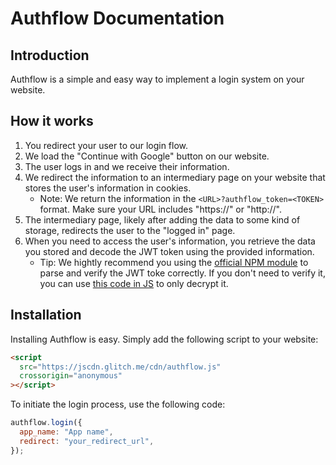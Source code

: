# Authflow Documentation

## Introduction

Authflow is a simple and easy way to implement a login system on your website.

## How it works

1.  You redirect your user to our login flow.
2.  We load the "Continue with Google" button on our website.
3.  The user logs in and we receive their information.
4.  We redirect the information to an intermediary page on your website that stores the user's information in cookies.
    - Note: We return the information in the `<URL>?authflow_token=<TOKEN>` format. Make sure your URL includes "https://" or "http://".
5.  The intermediary page, likely after adding the data to some kind of storage, redirects the user to the "logged in" page.
6.  When you need to access the user's information, you retrieve the data you stored and decode the JWT token using the provided information.
    - Tip: We hightly recommend you using the <a href="https://www.npmjs.com/package/@authflow-js/verify" target="_blank">official NPM module</a> to parse and verify the JWT toke correctly. If you don't need to verify it, you can use <a href="https://gist.github.com/tiagorangel2011/8db4ee6b9ef07624a66719861455332a" target="_blank">this code in JS</a> to only decrypt it.

## Installation

Installing Authflow is easy. Simply add the following script to your website:

```html
<script
  src="https://jscdn.glitch.me/cdn/authflow.js"
  crossorigin="anonymous"
></script>
```

To initiate the login process, use the following code:

```javascript
authflow.login({
  app_name: "App name",
  redirect: "your_redirect_url",
});
```
